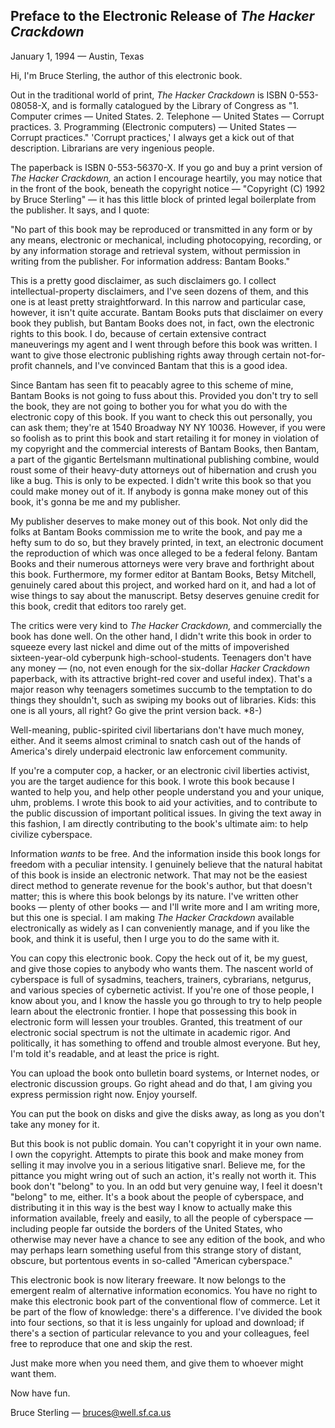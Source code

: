 ## Preface to the Electronic Release of *The Hacker Crackdown*

January 1, 1994 — Austin, Texas

Hi, I'm Bruce Sterling, the author of this electronic book.

Out in the traditional world of print, *The Hacker Crackdown* is ISBN 0-553-08058-X, and is formally catalogued by the Library of Congress as "1. Computer crimes — United States.  2. Telephone — United States — Corrupt practices.  3.  Programming (Electronic computers) — United States — Corrupt practices."  'Corrupt practices,' I always get a kick out of that description.  Librarians are very ingenious people.

The paperback is ISBN 0-553-56370-X.  If you go and buy a print version of *The Hacker Crackdown,* an action I encourage heartily, you may notice that in the front of the book,  beneath the copyright notice  — "Copyright (C) 1992 by Bruce Sterling" — it has this little block of printed legal boilerplate from the publisher.  It says, and I quote:

"No part of this book may be reproduced or transmitted in any form or by any means, electronic or mechanical, including photocopying, recording, or by any information storage and retrieval system, without permission in writing from the publisher. For information address:  Bantam Books."

This is a pretty good disclaimer, as such disclaimers go.  I collect intellectual-property disclaimers, and I've seen dozens of them, and this one is at least pretty straightforward.  In this narrow and particular case, however, it isn't quite accurate. Bantam Books puts that disclaimer on every book they publish, but Bantam Books does not, in fact, own the electronic rights to this book.  I do, because of certain extensive contract maneuverings my agent and I went through before this book was written.  I want to give those electronic publishing rights away through certain not-for-profit channels, and I've convinced Bantam that this is a good idea.

Since Bantam has seen fit to peacably agree to this scheme of mine, Bantam Books is not going to fuss about this.  Provided you don't try to sell the book, they are not going to bother you for what you do with the electronic copy of this book. If you want to check this out personally, you can ask them; they're at 1540 Broadway NY NY 10036.  However, if you were so foolish as to print this book and start retailing it for money in violation of my copyright and the commercial interests of Bantam Books, then Bantam, a part of the gigantic Bertelsmann multinational publishing combine, would roust some of their heavy-duty attorneys out of hibernation and crush you like a bug.  This is only to be expected.  I didn't write this book so that you could make money out of it.  If anybody is gonna make money out of this book, it's gonna be me and my publisher.

My publisher deserves to make money out of this book.  Not only did the folks at Bantam Books commission me to write the book, and pay me a hefty sum to do so, but they bravely printed, in text, an electronic document the reproduction of which was once alleged to be a federal felony.  Bantam Books and their numerous attorneys were very brave and forthright about this book.  Furthermore, my former editor at Bantam Books, Betsy Mitchell, genuinely cared about this project, and worked hard on it, and had a lot of wise things to say about the manuscript.  Betsy deserves genuine credit for this book, credit that editors too rarely get.

The critics were very kind to *The Hacker Crackdown,* and commercially the book has done well.  On the other hand, I didn't write this book in order to squeeze every last nickel and dime out of the mitts of impoverished sixteen-year-old cyberpunk high-school-students.  Teenagers don't have any money — (no, not even enough for the  six-dollar *Hacker Crackdown* paperback, with its attractive bright-red cover and useful index).   That's a major reason why teenagers sometimes succumb to the temptation to do things they shouldn't, such as swiping my books out of libraries.   Kids:  this one is all yours, all right?  Go give the print version back. *8-)

Well-meaning, public-spirited civil libertarians don't have much money, either.   And it seems almost criminal to snatch cash out of the hands of America's direly underpaid electronic law enforcement community.

If you're a computer cop, a hacker, or an electronic civil liberties activist, you are the target audience for this book.  I wrote this book because I wanted to help you, and help other people understand you and your unique, uhm, problems.  I wrote this book to aid your activities, and to contribute to the public discussion of important political issues.  In giving the text away in this fashion, I am directly contributing to the book's ultimate aim:  to help civilize cyberspace.

Information *wants* to be free.  And  the information inside this book longs for freedom with a peculiar intensity.  I genuinely believe that the natural habitat of this book is inside an electronic network.  That may not be the easiest direct method to generate revenue for the book's author, but that doesn't matter; this is where this book belongs by its nature.  I've written other books — plenty of other books — and I'll write more and I am writing more, but this one is special.  I am making *The Hacker Crackdown* available electronically as widely as I can conveniently manage, and if you like the book, and think it is useful, then I urge you to do the same with it.

You can copy this electronic book.   Copy the heck out of it, be my guest, and give those copies to anybody who wants them.  The nascent world of cyberspace is full of sysadmins, teachers, trainers, cybrarians, netgurus, and various species of cybernetic activist.  If you're one of those people,  I know about you, and I know the hassle you go through to try to help people learn about the electronic frontier.  I hope that possessing this book in electronic form will lessen your troubles.  Granted, this treatment of our electronic social spectrum is not the ultimate in academic rigor.  And politically, it has something to offend and trouble almost everyone.   But hey, I'm told it's readable, and at least the price is right.

You can upload the book onto bulletin board systems, or Internet nodes, or electronic discussion groups.  Go right ahead and do that, I am giving you express permission right now.  Enjoy yourself.

You can put the book on disks and give the disks away, as long as you don't take any money for it.

But this book is not public domain.  You can't copyright it in your own name.   I own the copyright. Attempts to pirate this book and make money from selling it may involve you in a serious litigative snarl. Believe me, for the pittance you might wring out of such an action, it's really not worth it.  This book don't "belong" to you.  In an odd but very genuine way, I feel it doesn't "belong" to me, either.  It's a book about the people of cyberspace, and distributing it in this way is the best way I know to actually make this information available, freely and easily, to all the people of cyberspace — including people far outside the borders of the United States, who otherwise may never have a chance to see any edition of the book, and who may perhaps learn something useful from this strange story of distant, obscure, but portentous events in so-called "American cyberspace."

This electronic book is now literary freeware.  It now belongs to the emergent realm of alternative information economics.  You have no right to make this electronic book part of the conventional flow of commerce.  Let it be part of the flow of knowledge: there's a difference.   I've divided the book into four sections, so that it is less ungainly for upload and download; if there's a section of particular relevance to you and your colleagues, feel free to reproduce that one and skip the rest.

Just make more when you need them, and give them to whoever might want them.

Now have fun.

Bruce Sterling — bruces@well.sf.ca.us
